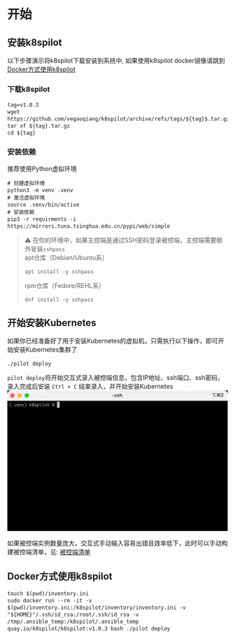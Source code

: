 # 开始

## 安装k8spilot
以下步骤演示将k8spilot下载安装到系统中, 如果使用k8spilot docker镜像请跳到[Docker方式使用k8spilot](#docker方式使用k8spilot)

### 下载k8spilot

```shell
tag=v1.0.3
wget https://github.com/vegaoqiang/k8spilot/archive/refs/tags/${tag}$.tar.gz
tar xf ${tag}.tar.gz
cd ${tag}
```

### 安装依赖
推荐使用Python虚拟环境

```shell
# 创建虚拟环境
python3 -m venv .venv
# 激活虚拟环境
source .venv/bin/active
# 安装依赖
pip3 -r requirments -i https://mirrors.tuna.tsinghua.edu.cn/pypi/web/simple
```

> :warning: 在你的环境中，如果主控端是通过SSH密码登录被控端，主控端需要额外安装`sshpass`  
>apt仓库（Debian/Ubuntu系）
>```shell
>apt install -y sshpass
>```
>
>rpm仓库（Fedore/REHL系）
>```shell
>dnf install -y sshpass
>```


## 开始安装Kubernetes

如果你已经准备好了用于安装Kubernetes的虚拟机，只需执行以下操作，即可开始安装Kubernetes集群了
```shell
./pilot deploy
```

`pilot deploy`将开始交互式录入被控端信息，包含IP地址、ssh端口、ssh密码，录入完成后安装 `Ctrl + C` 结束录入，并开始安装Kubernetes
![example](/docs/images/getting-started.gif)

如果被控端实例数量庞大，交互式手动输入容易出错且效率低下，此时可以手动构建被控端清单，见: [被控端清单](inventory.md)

##  Docker方式使用k8spilot
```shell
touch $(pwd)/inventory.ini
sudo docker run --rm -it -v $(pwd)/inventory.ini:/k8spilot/inventory/inventory.ini -v "${HOME}"/.ssh/id_rsa:/root/.ssh/id_rsa -v /tmp/.ansible_temp:/k8spilot/.ansible_temp quay.io/k8spilot/k8spilot:v1.0.3 bash ./pilot deploy
```
